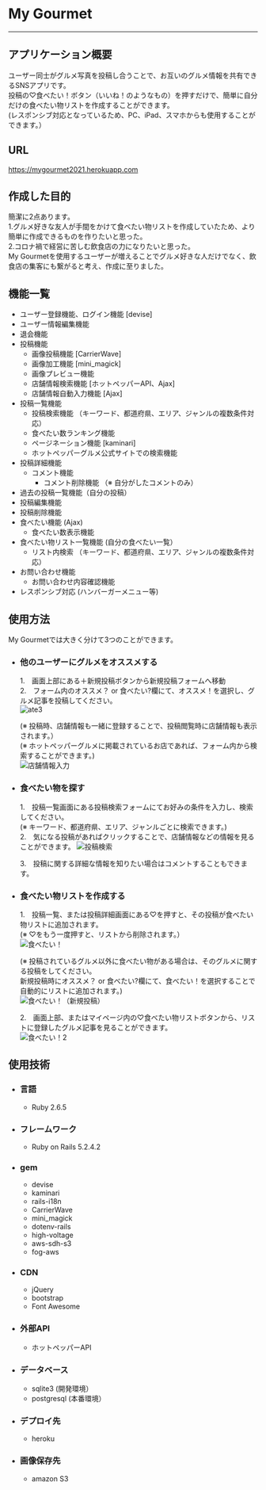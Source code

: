 # My Gourmet
---
## アプリケーション概要
ユーザー同士がグルメ写真を投稿し合うことで、お互いのグルメ情報を共有できるSNSアプリです。  
投稿の♡食べたい！ボタン（いいね！のようなもの）を押すだけで、簡単に自分だけの食べたい物リストを作成することができます。  
(レスポンシブ対応となっているため、PC、iPad、スマホからも使用することができます。）

## URL  
https://mygourmet2021.herokuapp.com  

## 作成した目的

簡潔に2点あります。  
1.グルメ好きな友人が手間をかけて食べたい物リストを作成していたため、より簡単に作成できるものを作りたいと思った。  
2.コロナ禍で経営に苦しむ飲食店の力になりたいと思った。  
My Gourmetを使用するユーザーが増えることでグルメ好きな人だけでなく、飲食店の集客にも繋がると考え、作成に至りました。  


## 機能一覧

- ユーザー登録機能、ログイン機能 [devise]　　
- ユーザー情報編集機能　　
- 退会機能　　
- 投稿機能  
  - 画像投稿機能 [CarrierWave]  
  - 画像加工機能 [mini_magick]  
  - 画像プレビュー機能  
  - 店舗情報検索機能 [ホットペッパーAPI、Ajax]  
  - 店舗情報自動入力機能 [Ajax]  
- 投稿一覧機能  
  - 投稿検索機能 （キーワード、都道府県、エリア、ジャンルの複数条件対応）  
  - 食べたい数ランキング機能  
  - ページネーション機能 [kaminari]
  - ホットペッパーグルメ公式サイトでの検索機能  
- 投稿詳細機能  
  - コメント機能  
    - コメント削除機能 （※ 自分がしたコメントのみ）  
- 過去の投稿一覧機能（自分の投稿）  
- 投稿編集機能  
- 投稿削除機能  
- 食べたい機能 (Ajax)  
  - 食べたい数表示機能  
- 食べたい物リスト一覧機能 (自分の食べたい一覧）  
  - リスト内検索 （キーワード、都道府県、エリア、ジャンルの複数条件対応）  
- お問い合わせ機能
  - お問い合わせ内容確認機能
- レスポンシブ対応 (ハンバーガーメニュー等)
 

## 使用方法
My Gourmetでは大きく分けて3つのことができます。  
- ### 他のユーザーにグルメをオススメする  
  1.　画面上部にある＋新規投稿ボタンから新規投稿フォームへ移動  
  2.　フォーム内のオススメ？ or 食べたい?欄にて、オススメ！を選択し、グルメ記事を投稿してください。  
     ![ate3](https://user-images.githubusercontent.com/82651310/127872329-fff1e9f9-9eb7-40b1-92f6-be0839fd0d02.gif)

     (※ 投稿時、店舗情報も一緒に登録することで、投稿閲覧時に店舗情報も表示されます。）  
     (※ ホットペッパーグルメに掲載されているお店であれば、フォーム内から検索することができます。)  
     ![店舗情報入力](https://user-images.githubusercontent.com/82651310/127951248-71ae0a04-a279-4dfd-b954-21379d290c21.gif)

- ### 食べたい物を探す  
  1.　投稿一覧画面にある投稿検索フォームにてお好みの条件を入力し、検索してください。  
     (※ キーワード、都道府県、エリア、ジャンルごとに検索できます。)  
  2.　気になる投稿があればクリックすることで、店舗情報などの情報を見ることができます。
     ![投稿検索](https://user-images.githubusercontent.com/82651310/127951945-8a2f3b27-f0de-4523-8c26-84b69b2e9d02.gif)

  3.　投稿に関する詳細な情報を知りたい場合はコメントすることもできます。 
- ### 食べたい物リストを作成する  
  1.　投稿一覧、または投稿詳細画面にある♡を押すと、その投稿が食べたい物リストに追加されます。  
  (※ ♡をもう一度押すと、リストから削除されます。）  
     ![食べたい！](https://user-images.githubusercontent.com/82651310/127954264-6ef54fef-fad9-4167-ac2a-d61e09271792.gif)
     
     (※ 投稿されているグルメ以外に食べたい物がある場合は、そのグルメに関する投稿をしてください。  
     新規投稿時にオススメ？ or 食べたい?欄にて、食べたい！を選択することで自動的にリストに追加されます。)  
     ![食べたい！（新規投稿）](https://user-images.githubusercontent.com/82651310/127954609-ca508fb6-5b16-4212-ba45-b10e1f890505.gif)
     
  2.　画面上部、またはマイページ内の♡食べたい物リストボタンから、リストに登録したグルメ記事を見ることができます。   
     ![食べたい！2](https://user-images.githubusercontent.com/82651310/127955363-58ccbbb5-65fb-46bb-b233-c2f025e4702e.gif)

## 使用技術  
- ### 言語
  - Ruby 2.6.5
- ### フレームワーク
  - Ruby on Rails 5.2.4.2
- ### gem
  - devise
  - kaminari
  - rails-i18n
  - CarrierWave
  - mini_magick
  - dotenv-rails
  - high-voltage
  - aws-sdh-s3
  - fog-aws
- ### CDN  
  - jQuery
  - bootstrap
  - Font Awesome
- ### 外部API
  - ホットペッパーAPI
- ### データベース
  - sqlite3 (開発環境）
  - postgresql (本番環境）
- ### デプロイ先
  - heroku
- ### 画像保存先
  - amazon S3

